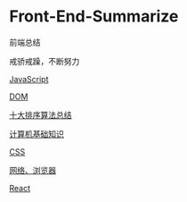 # Front-End-Summarize
前端总结

戒骄戒躁，不断努力

[JavaScript](https://github.com/SanQiG/Front-End-Interview-Summarize/blob/master/JavaScript/JavaScript.md)

[DOM](https://github.com/SanQiG/Front-End-Interview-Summarize/blob/master/JavaScript/DOM.md)

[十大排序算法总结](https://github.com/SanQiG/Front-End-Interview-Summarize/blob/master/%E8%AE%A1%E7%AE%97%E6%9C%BA%E5%9F%BA%E7%A1%80/%E5%8D%81%E5%A4%A7%E6%8E%92%E5%BA%8F%E7%AE%97%E6%B3%95%E6%80%BB%E7%BB%93.md)

[计算机基础知识](https://github.com/SanQiG/Front-End-Interview-Summarize/blob/master/%E8%AE%A1%E7%AE%97%E6%9C%BA%E5%9F%BA%E7%A1%80/%E8%AE%A1%E7%AE%97%E6%9C%BA%E5%9F%BA%E7%A1%80%E7%9F%A5%E8%AF%86.md)

[CSS](https://github.com/SanQiG/Front-End-Interview-Summarize/blob/master/CSS/CSS.md)

[网络、浏览器](https://github.com/SanQiG/Front-End-Interview-Summarize/blob/master/%E7%BD%91%E7%BB%9C%E3%80%81%E6%B5%8F%E8%A7%88%E5%99%A8/%E7%BD%91%E7%BB%9C%E3%80%81%E6%B5%8F%E8%A7%88%E5%99%A8.md)

[React](https://github.com/SanQiG/Front-End-Interview-Summarize/blob/master/React/React.md)

